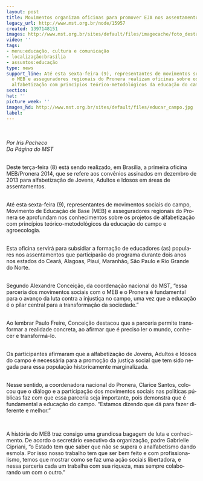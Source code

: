 ```yaml
---
layout: post
title: Movimentos organizam oficinas para promover EJA nos assentamentos
legacy_url: http://www.mst.org.br/node/15957
created: 1397148151
images: http://www.mst.org.br/sites/default/files/imagecache/foto_destaque/educar_campo.jpg
video: ''
tags:
- menu:educação, cultura e comunicação
- localização:brasília
- assuntos:educação
type: news
support_line: Até esta sexta-feira (9), representantes de movimentos sociais do campo,
  o MEB e asseguradores regionais do Pronera realizam oficinas sobre os projetos de
  alfabetização com princípios teórico-metodológicos da educação do campo.
section: 
hat: ''
picture_week: ''
images_hd: http://www.mst.org.br/sites/default/files/educar_campo.jpg
label: 
---
```

<p class="MsoNormal"><em><span lang="PT-BR"><o:p><br><br>Por Iris Pacheco<br></o:p></span></em><em><span lang="PT-BR"><o:p>Da Página do MST</o:p></span></em><span lang="PT-BR"><o:p>&nbsp;<br><br type="_moz"></o:p></span></p><p class="MsoNormal"><span lang="PT-BR">Deste terça-feira (8) está sendo realizado, em Brasília, a primeira oficina MEB/Pronera 2014, que se refere aos convênios assinados em dezembro de 2013 para alfabetização de Jovens, Adultos e Idosos em áreas de assentamentos.<o:p></o:p></span></p><p class="MsoNormal"><span lang="PT-BR"><br>Até esta sexta-feira (9), representantes de movimentos sociais do campo, Movimento de Educação de Base (MEB) e asseguradores regionais do Pronera se aprofundam nos conhecimentos sobre os projetos de alfabetização com princípios teórico-metodológicos da educação do campo e agroecologia.<o:p></o:p></span></p><p class="MsoNormal"><span lang="PT-BR"><br>Esta oficina servirá para subsidiar a formação de educadores (as) populares nos assentamentos que participarão do programa durante dois anos nos estados do Ceará, Alagoas, Piauí, Maranhão, São Paulo e Rio Grande do Norte.<o:p></o:p></span></p><p class="MsoNormal"><span lang="PT-BR"><br>Segundo Alexandre Conceição, da coordenação nacional do MST, “essa parceria dos movimentos sociais com o MEB e o Pronera é fundamental para o avanço da luta contra a injustiça no campo, uma vez que a educação é o pilar central para a transformação da sociedade.”<o:p></o:p></span></p><p class="MsoNormal"><span lang="PT-BR"><br>Ao lembrar Paulo Freire, Conceição destacou que a parceria permite transformar a realidade concreta, ao afirmar que é preciso ler o mundo, conhecer e transformá-lo.<o:p></o:p></span></p><p class="MsoNormal"><span lang="PT-BR"><br>Os participantes afirmaram que a alfabetização de Jovens, Adultos e Idosos do campo é necessária para a promoção da justiça social que tem sido negada para essa população historicamente marginalizada. <o:p></o:p></span></p><p class="MsoNormal"><span lang="PT-BR"><br>Nesse sentido, a coordenadora nacional do Pronera, Clarice Santos, colocou que o diálogo e a participação dos movimentos sociais nas políticas públicas faz com que essa parceria seja importante, pois demonstra que é fundamental a educação do campo. “Estamos dizendo que dá para fazer diferente e melhor.”<o:p></o:p></span></p><p class="MsoNormal">&nbsp;</p><p class="MsoNormal"><span lang="PT-BR">A história do MEB traz consigo uma grandiosa bagagem de luta e conhecimento. De acordo o secretário executivo da organização, padre Gabrielle Cipriani, “o Estado tem que saber que não se supera o analfabetismo dando esmola. Por isso nosso trabalho tem que ser bem feito e com profissionalismo, temos que mostrar como se faz uma ação sociais libertadora, e nessa parceria cada um trabalha com sua riqueza, mas sempre colaborando um com o outro.”<o:p></o:p></span></p>

